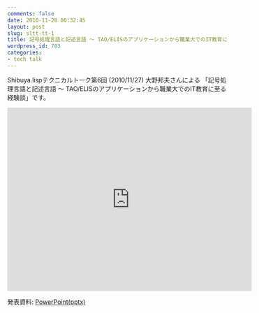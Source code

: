 ```yaml
---
comments: false
date: 2010-11-28 00:32:45
layout: post
slug: sltt-tt-1
title: 記号処理言語と記述言語 〜 TAO/ELISのアプリケーションから職業大でのIT教育に至る経験談
wordpress_id: 703
categories:
- tech talk
---
```



Shibuya.lispテクニカルトーク第6回 (2010/11/27) 大野邦夫さんによる
「記号処理言語と記述言語 〜 TAO/ELISのアプリケーションから職業大でのIT教育に至る経験談」です。

<iframe width="560" height="420" src="http://www.youtube.com/embed/81RC6wZggnE" frameborder="0" allowfullscreen="allowfullscreen"></iframe>

発表資料:
[PowerPoint(pptx)](http://tips.lisp-users.org/talk/06/Shibuya-lisp-Ohno.pptx)

